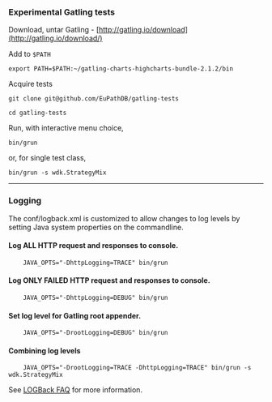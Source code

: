 
### Experimental Gatling tests

Download, untar Gatling - [http://gatling.io/download](http://gatling.io/download/)

Add to `$PATH`

    export PATH=$PATH:~/gatling-charts-highcharts-bundle-2.1.2/bin

Acquire tests

    git clone git@github.com/EuPathDB/gatling-tests

    cd gatling-tests
    
Run, with interactive menu choice,

    bin/grun

or, for single test class,

    bin/grun -s wdk.StrategyMix 
    
    
----

### Logging

The conf/logback.xml is customized to allow changes to log levels by setting
Java system properties on the commandline.

#### Log ALL HTTP request and responses to console.

        JAVA_OPTS="-DhttpLogging=TRACE" bin/grun

#### Log  ONLY FAILED HTTP request and responses to console.

        JAVA_OPTS="-DhttpLogging=DEBUG" bin/grun

#### Set log level for Gatling root appender.

        JAVA_OPTS="-DrootLogging=DEBUG" bin/grun

#### Combining log levels

        JAVA_OPTS="-DrootLogging=TRACE -DhttpLogging=TRACE" bin/grun -s wdk.StrategyMix 

See
[LOGBack FAQ](http://logback.qos.ch/faq.html#overrideFromCL) for more 
information.